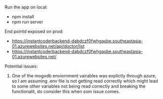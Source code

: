 Run the app on local:
- npm install
- npm run server

End pointd exposed on prod:
- https://instantcoderbackend-dabdczf0fwhgasbe.southeastasia-01.azurewebsites.net/api/doctor/list
- https://instantcoderbackend-dabdczf0fwhgasbe.southeastasia-01.azurewebsites.net/

Potential issues:
1. One of the mogodb enviornment vairables was explictly through azure, so I am assuming .env file is not getting read correctly which might lead to some other variables not being read correctly and breaking the functionalit, do consider this when som issue comes.
